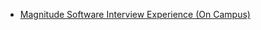  - [Magnitude Software Interview Experience (On Campus)](https://www.geeksforgeeks.org/magnitude-software-interview-experience-campus/)